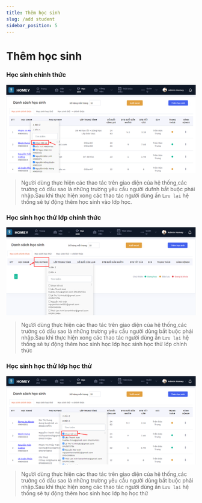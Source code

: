 ```yaml
---
title: Thêm học sinh
slug: /add student
sidebar_position: 5
---
```

# Thêm học sinh

### Học sinh chính thức

![alt text](/img/student/a6.png)

> Người dùng thực hiện các thao tác trên giao diện của hệ thống,các trường có dấu sao là những trường yêu cầu người dufnh bắt buộc phải nhập.Sau khi thực hiện xong các thao tác người dùng ấn ` Lưu lại ` hệ thống sẽ tự động thêm học sinh vào lớp học.

### Học sinh học thử lớp chính thức

![alt text](/img/student/a7.png)

> Người dùng thực hiện các thao tác trên giao diện của hệ thống,các trường có dấu sao là những trường yêu cầu người dùng bắt buộc phải nhập.Sau khi thực hiện xong các thao tác người dùng ấn ` Lưu lại ` hệ thống sẽ tự động thêm hoc sinh học lớp học sinh học thử lớp chính thức

### Học sinh học thử lớp học thử

![alt text](/img/student/a8.png)

> Người dùng thực hiện các thao tác trên giao diện của hệ thống,các trường có dấu sao là những trường yêu cầu người dùng bắt buộc phải nhập.Sau khi thực hiện xong các thao tác người dùng ấn ` Lưu lại ` hệ thống sẽ tự động thêm hoc sinh học lớp họ học thử




